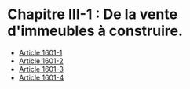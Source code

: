 # Chapitre III-1 : De la vente d'immeubles à construire.

- [Article 1601-1](article-1601-1.md)
- [Article 1601-2](article-1601-2.md)
- [Article 1601-3](article-1601-3.md)
- [Article 1601-4](article-1601-4.md)

